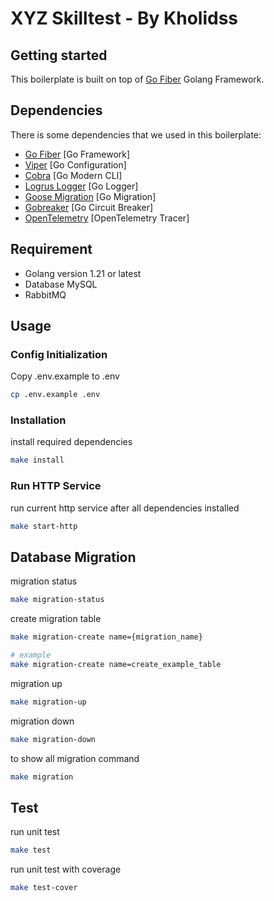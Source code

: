 # XYZ Skilltest - By Kholidss

## Getting started

This boilerplate is built on top of [Go Fiber](https://docs.gofiber.io) Golang Framework.

## Dependencies

There is some dependencies that we used in this boilerplate:
- [Go Fiber](https://docs.gofiber.io/) [Go Framework]
- [Viper](https://github.com/spf13/viper) [Go Configuration]
- [Cobra](https://github.com/spf13/cobra) [Go Modern CLI]
- [Logrus Logger](https://github.com/sirupsen/logrus) [Go Logger]
- [Goose Migration](https://github.com/pressly/goose) [Go Migration]
- [Gobreaker](https://github.com/sony/gobreaker) [Go Circuit Breaker]
- [OpenTelemetry](https://pkg.go.dev/go.opentelemetry.io/otel) [OpenTelemetry Tracer]

## Requirement

- Golang version 1.21 or latest
- Database MySQL
- RabbitMQ

## Usage

### Config Initialization
Copy .env.example to .env
```bash
cp .env.example .env
```

### Installation
install required dependencies
```bash
make install
```

### Run HTTP Service
run current http service after all dependencies installed
```bash
make start-http
```

## Database Migration
migration status
```bash
make migration-status
```

create migration table
```bash
make migration-create name={migration_name}

# example
make migration-create name=create_example_table
```

migration up
```bash
make migration-up
```

migration down
```bash
make migration-down
```

to show all migration command
```bash
make migration
```

## Test
run unit test
```bash
make test
```

run unit test with coverage
```bash
make test-cover
```
